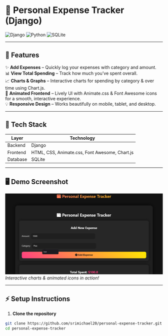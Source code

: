 # 💸 Personal Expense Tracker (Django)

![Django](https://img.shields.io/badge/Django-3.2-green?style=for-the-badge)
![Python](https://img.shields.io/badge/Python-3.11-blue?style=for-the-badge)
![SQLite](https://img.shields.io/badge/Database-SQLite-yellow?style=for-the-badge)

---

## 🌟 Features

✨ **Add Expenses** – Quickly log your expenses with category and amount.  
📊 **View Total Spending** – Track how much you’ve spent overall.  
📈 **Charts & Graphs** – Interactive charts for spending by category & over time using Chart.js.  
🎨 **Animated Frontend** – Lively UI with Animate.css & Font Awesome icons for a smooth, interactive experience.  
💡 **Responsive Design** – Works beautifully on mobile, tablet, and desktop.  

---

## 🚀 Tech Stack

| Layer       | Technology |
|------------|------------|
| Backend    | Django     |
| Frontend   | HTML, CSS, Animate.css, Font Awesome, Chart.js |
| Database   | SQLite     |

---

## 🖥️ Demo Screenshot

![Expense Tracker Demo](views.png)  
*Interactive charts & animated icons in action!*  

---

## ⚡ Setup Instructions

1. **Clone the repository**
```bash
git clone https://github.com/srimichael20/personal-expense-tracker.git
cd personal-expense-tracker



